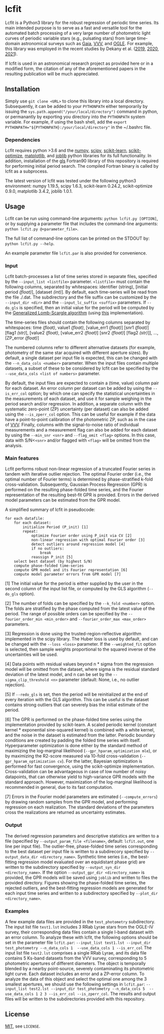 # lcfit

Lcfit is a Python3 library for the robust regression of periodic time series.
Its main intended purpose is to serve as a fast and versatile tool for the 
automated batch processing of a very large number of photometric light curves 
of periodic variable stars (e.g., pulsating stars) from large time-domain 
astronomical surveys such as 
[Gaia](https://www.esa.int/Science_Exploration/Space_Science/Gaia_overview), 
[VVV](https://vvvsurvey.org/), 
and [OGLE](https://ogle.astrouw.edu.pl/).
For example, this library was employed in the recent studies by Dekany et al. 
([2019](https://arxiv.org/abs/1908.08290), 
[2020](https://arxiv.org/abs/2006.09883), 
[2021](https://arxiv.org/abs/2107.05983)).

If lcfit is used in an astronomical research project as provided here or in a
modified form, the citation of any of the aforementioned papers in the resulting 
publication will be much appreciated.

## Installation

Simply use `git clone <URL>` to clone this library into a local directory. 
Subsequently, it can be added to your `PYTHONPATH` either temporarily by 
issuing the `sys.path.append("/your/local/directory")` command in python,
or permanantly by exporting you directory into the `PYTHONPATH` system variable.
For example, if using the bash shell, add the 
`export PYTHONPATH="${PYTHONPATH}:/your/local/directory"` in the ~/.bashrc
file.

### Dependencies

Lcfit requires python >3.6 and the 
[numpy](https://numpy.org/), 
[scipy](https://scipy.org/), 
[scikit-learn](https://scikit-learn.org/stable/), 
[scikit-optimize](https://scikit-optimize.github.io/stable/),
[matplotlib](https://matplotlib.org/), 
and [joblib](https://joblib.readthedocs.io/en/latest/) 
python libraries for its full functionality.
In addition, installation of the [gls]() Fortran90 library of this repository 
is required for performing initial period search. The compiled Fortran binary is called by lcfit 
as a subprocess.

The latest version of lcfit was tested under the following python3 environment:
numpy 1.19.5, scipy 1.6.3, scikit-learn 0.24.2, scikit-optimize 0.9.0, 
matplotlib 3.4.2, joblib 1.0.1.

## Usage
Lcfit can be run using command-line arguments:
`python lcfit.py [OPTION]`,
or by supplying a parameter file that includes the command-line arguments:
`python lcfit.py @<parameter_file>`.

The full list of command-line options can be printed on the STDOUT by:
`python lcfit.py --help`.

An example parameter file `lcfit.par` is also provided for convenience.

### Input
Lcfit batch-processes a list of time series stored in separate files, specified 
by the `--input_list <listfile>` parameter. `<listfile>` must contain the following 
columns, separated by whitespaces: 
identifier (string), [initial period _(float)_], [dataset _(int)_]. By default, each 
time-series will be read from the file ./<identifier>.dat. The subdirectory and the
file suffix can be customized by the `--input_dir <dir>` and the 
`--input_lc_suffix <suffix>` parameters. If `--do_gls` is specified, then an
initial value for the period will be computed by the 
[Generalized Lomb-Scargle algorithm](https://arxiv.org/abs/0901.2573) 
(using [this](https://github.com/idekany/gls) implementation).

The time-series files should contain the following columns separated by whitespaces:
time _(float)_, 
value1 _(float)_, [value_err1 _(float)_] [snr1 _(float)_] [flag1 _(str)_], 
[value2 _(float)_, [value_err2 _(float)_] [snr2 _(float)_] [flag2 _(str)_]],
...,
[ZP_error _(float)_]

The numbered columns refer to different alternative datasets (for example, 
photometry of the same star acquired with different aperture sizes). 
By default, a single dataset per input file is expected, this can be changed 
with the `--n_data_cols <number>` parameter. When the input files contain 
multiple datasets, a subset of these to be considered by lcfit can be specified
by the `--use_data_cols <list of numbers>` parameter.

By default, the input files are expected to contain a (time, value) column
pair for each dataset. An error column per dataset can be added by using the 
`--is_err_col` option; by which one can specify the statistical uncertainties
in the measurements of each dataset, and use it for sample weighing in the period
search and/or regression. In addition, a separate column with
the systematic zero-point (ZP) uncertainty (per dataset) can also be added using 
the `--is_zperr_col` option. This can be useful for example if the data have a 
point-to-point calibration of the photometric ZP, such as in the case of 
[VVV](https://vvvsurvey.org/). Finally, columns with the signal-to-noise ratio
of individual measurements and a measurement flag can also be added for each 
dataset by using the `--min_snr <snr>` and `--flag_omit <flag>` options. 
In this case, data with S/N<`<snr>` and/or
flagged with `<flag>` will be omitted from the analysis. 

### Main features

Lcfit performs robust non-linear regression of a truncated Fourier series in
tandem with iterative outlier rejection. The optimal Fourier order (i.e., the
optimal number of Fourier terms) is determined by phase-stratified k-fold 
cross-validation. Subsequently, Gaussian Process Regression (GPR) is performed 
on the resulting phase-folded time series, and the Fourier representation of
the resulting best-fit GPR is provided. Errors in the derived model parameters
can be estimated from the GPR model.

A simplified summary of lcfit in pseudocode:

```angular2html
for each datafile:
    for each dataset:
        initialize Period (P_init) [1]
        repeat:
            optimize Fourier order using P_init via CV [2]
            non-linear regression with optimal Fourier order [3]
            detect outliers around regression model [4]
            if no outliers:
                break
            reassign P_init [5]
    select best dataset (by highest S/N)
    compute phase-folded time-series
    compute GPR model and its Fourier representation [6]
    compute model parameter errors from GPR model [7]
```

[1] The initial value for the period is either supplied by the user in the second 
column of the input list file, or computed by the GLS algorithm (`--do_gls` option).

[2] The number of folds can be specified by the `--k_fold <number>` option. 
The folds are stratified by the phase computed from the latest value of the 
period. The range of possible orders can be specified by the 
`--fourier_order_min <min_order>` and 
`--fourier_order_max <max_order>` parameters.

[3] Regression is done using the trusted-region-reflective algorithm implemented 
in the scipy library. The Huber loss is used by default, and can be changed with 
the `--loss <loss>` parameter. If the `--weighted_fit` option is selected, then 
sample weights proportional to the squared inverse of the uncertainties will 
be used. 

[4] Data points with residual values beyond n * sigma from the regression model 
will be omitted from the dataset, where sigma is the residual standard deviation 
of the latest model, and n can be set by the `--sigma_clip_threshold <n>` 
parameter (default: None, i.e., no outlier rejection).

[5] If `--redo_gls` is set, then the period will be reinitialized at the end of 
every iteration with the GLS algorithm. This can be useful is the dataset contains 
strong outliers that can severely bias the initial estimate of the period.

[6] The GPR is performed on the phase-folded time series using the implementation 
provided by scikit-learn. A scaled periodic kernel (constant kernel * exponential 
sine-squared kernel) is combined with a white kernel, and the noise in the dataset 
is estimated from the latter. Periodic boundary conditions are created by padding 
the folded time series with itself. Hyperparameter optimization is done either by 
the standard method of maximizing the log-marginal likelihood 
(`--gpr_hparam_optimization mle`), or by maximizing the R2-score measured via
10-fold cross-validation (`--gpr_hparam_optimization cv`). For the latter, 
Bayesian optimization is performed for fast convergence, using the scikit-optimize 
implementation. Cross-validation can be advantageous in case of low number of 
noisy datapoints, that can otherwise yield to high-variance GPR models with the 
standard approach. However, maximization of the log-marginal likelihood is 
recommended in general, due to its fast computation.

[7] Errors in the Fourier model parameters are estimated (`--compute_errors`) 
by drawing random samples from the GPR model, and performing regression on 
each realization. The standard deviations of the parameters cross the 
realizations are returned as uncertainty estimates. 

### Output

The derived regression parameters and descriptive statistics are written to
a file (specified by `--output_param_file <filename>`, default: `lcfit.out`,
one line per input file).
The outlier-free, phase-folded time series corresponding to the best dataset 
per input file is written to a subdirecory specified by 
`--output_data_dir <directory_name>`. Synthetic time series (i.e., the 
best-fitting regression model evaluated over an equidistant phase grid) are 
written to the subdirectory specified by `--output_syn_dir <directory_name>`.
If the option `--output_gpr_dir <directory_name>` is provided, the GPR models
will be saved using `joblib` and written to files the provided directory.
Figures showing the phase-folded time series, the rejected outliers, and the 
best-fitting regression models are generated for each input time series and
written to a subdirectory specified by `--plot_dir <directory_name>`.

### Examples

A few example data files are provided in the `test_photometry` subdirectory. 
The input list file `test1.lst` includes 3 RRab Lyrae stars from the OGLE-IV 
survey, their corresponding data files contain a single I-band dataset with 
an error column. 
To analyze these with lcfit, the following options should be set in the 
parameter file `lcfit.par`:
`--input_list test1.lst --input_dir test_photometry --n_data_cols 1 
--use_data_cols 1 --is_err_col`
The input list file `test2.lst` comprises a single RRab Lyrae, and its data file
contains 5 Ks-band datasets from the VVV survey, corresponding to 5 photometric 
apertures of different diameters. The object is temporally blended by a nearby 
point-source, severely contaminating its photometric light curve. Each dataset 
includes an error and a ZP-error column. To analyze the data of this object and 
select the optimal one among the 3 smallest apertures, we should use the following 
settings in `lcfit.par`:
`--input_list test2.lst --input_dir test_photometry --n_data_cols 5 
--use_data_cols 1 2 3 --is_err_col --is_zperr_col`.
The results and output files will be written to the subdirectories provided
with this repository.

## License

[MIT](https://choosealicense.com/licenses/mit/), see `LICENSE`.
